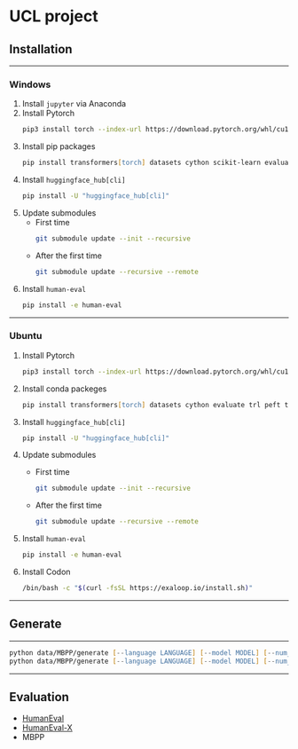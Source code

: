 # UCL project
## Installation

---
### Windows
1. Install `jupyter` via Anaconda
2. Install Pytorch
    ```zsh
    pip3 install torch --index-url https://download.pytorch.org/whl/cu121
    ```
3. Install pip packages
    ```zsh
    pip install transformers[torch] datasets cython scikit-learn evaluate trl peft tqdm loguru
    ```
4. Install `huggingface_hub[cli]`
   ```zsh
   pip install -U "huggingface_hub[cli]"
   ```
5. Update submodules
   - First time
       ```zsh
       git submodule update --init --recursive
       ```
    - After the first time
       ```zsh
       git submodule update --recursive --remote
       ```
6. Install `human-eval`
   ```zsh
   pip install -e human-eval
   ```
---
### Ubuntu
1. Install Pytorch
    ```zsh
    pip3 install torch --index-url https://download.pytorch.org/whl/cu121
    ```
2. Install conda packeges
   ```zsh
   pip install transformers[torch] datasets cython evaluate trl peft tqdm loguru
   ```
3. Install `huggingface_hub[cli]`
   ```zsh
   pip install -U "huggingface_hub[cli]"
   ```
4. Update submodules
   - First time
       ```zsh
       git submodule update --init --recursive
       ```
    - After the first time
       ```zsh
       git submodule update --recursive --remote
       ```

7. Install `human-eval`
   ```zsh
   pip install -e human-eval
   ```
8. Install Codon
   ```zsh
   /bin/bash -c "$(curl -fsSL https://exaloop.io/install.sh)"
   ```
---
## Generate
---
```zsh
python data/MBPP/generate [--language LANGUAGE] [--model MODEL] [--num_samples_per_task NUM_SAMPLES_PER_TASK] [--compiler COMPILER] [--demo]
python data/MBPP/generate [--language LANGUAGE] [--model MODEL] [--num_samples_per_task NUM_SAMPLES_PER_TASK] [--compiler COMPILER] [--demo]
```
---
## Evaluation
- [HumanEval](human-eval/README.md)
- [HumanEval-X](CodeGeeX/codegeex/benchmark/README_zh.md)
- MBPP
